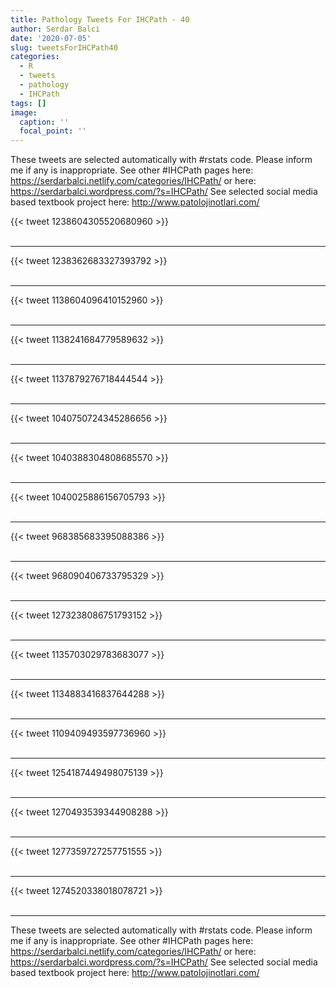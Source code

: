```yaml
---
title: Pathology Tweets For IHCPath - 40
author: Serdar Balci
date: '2020-07-05'
slug: tweetsForIHCPath40
categories:
  - R
  - tweets
  - pathology
  - IHCPath
tags: []
image:
  caption: ''
  focal_point: ''
---
```



These tweets are selected automatically with #rstats code. Please inform me if any is inappropriate.
See other #IHCPath pages here: https://serdarbalci.netlify.com/categories/IHCPath/  or here: https://serdarbalci.wordpress.com/?s=IHCPath/ 
See selected social media based textbook project here: http://www.patolojinotlari.com/

{{< tweet 1238604305520680960 >}}
<br>
<br>
<hr>
{{< tweet 1238362683327393792 >}}
<br>
<br>
<hr>
{{< tweet 1138604096410152960 >}}
<br>
<br>
<hr>
{{< tweet 1138241684779589632 >}}
<br>
<br>
<hr>
{{< tweet 1137879276718444544 >}}
<br>
<br>
<hr>
{{< tweet 1040750724345286656 >}}
<br>
<br>
<hr>
{{< tweet 1040388304808685570 >}}
<br>
<br>
<hr>
{{< tweet 1040025886156705793 >}}
<br>
<br>
<hr>
{{< tweet 968385683395088386 >}}
<br>
<br>
<hr>
{{< tweet 968090406733795329 >}}
<br>
<br>
<hr>
{{< tweet 1273238086751793152 >}}
<br>
<br>
<hr>
{{< tweet 1135703029783683077 >}}
<br>
<br>
<hr>
{{< tweet 1134883416837644288 >}}
<br>
<br>
<hr>
{{< tweet 1109409493597736960 >}}
<br>
<br>
<hr>
{{< tweet 1254187449498075139 >}}
<br>
<br>
<hr>
{{< tweet 1270493539344908288 >}}
<br>
<br>
<hr>
{{< tweet 1277359727257751555 >}}
<br>
<br>
<hr>
{{< tweet 1274520338018078721 >}}
<br>
<br>
<hr>


These tweets are selected automatically with #rstats code. Please inform me if any is inappropriate.
See other #IHCPath pages here: https://serdarbalci.netlify.com/categories/IHCPath/  or here: https://serdarbalci.wordpress.com/?s=IHCPath/ 
See selected social media based textbook project here: http://www.patolojinotlari.com/
